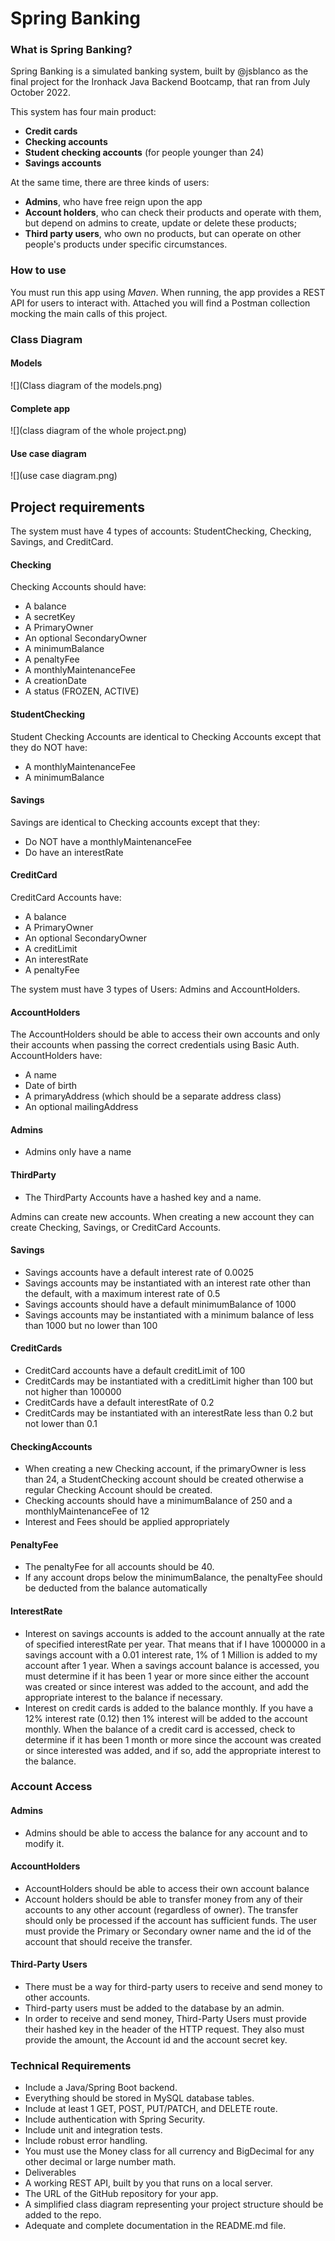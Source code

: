 # Spring Banking

### What is Spring Banking?

Spring Banking is a simulated banking system, built by @jsblanco as the final project for the Ironhack Java Backend
Bootcamp, that ran from July October 2022.

This system has four main product:

* **Credit cards**
* **Checking accounts**
* **Student checking accounts** (for people younger than 24)
* **Savings accounts**

At the same time, there are three kinds of users:


* **Admins**, who have free reign upon the app
* **Account holders**, who can check their products and operate with them, but depend on admins to create, update or delete these products;
* **Third party users**, who own no products, but can operate on other people's products under specific circumstances.

### How to use
You must run this app using *Maven*. When running, the app provides a REST API for users to interact with. Attached you will find a Postman collection mocking the main calls of this project.

### Class Diagram
#### Models
![](Class diagram of the models.png)

#### Complete app
![](class diagram of the whole project.png)

#### Use case diagram
![](use case diagram.png)

##  Project requirements

The system must have 4 types of accounts: StudentChecking, Checking, Savings, and CreditCard.

#### Checking

Checking Accounts should have:

* A balance
* A secretKey
* A PrimaryOwner
* An optional SecondaryOwner
* A minimumBalance
* A penaltyFee
* A monthlyMaintenanceFee
* A creationDate
* A status (FROZEN, ACTIVE)

#### StudentChecking

Student Checking Accounts are identical to Checking Accounts except that they do NOT have:

* A monthlyMaintenanceFee
* A minimumBalance

#### Savings

Savings are identical to Checking accounts except that they:

* Do NOT have a monthlyMaintenanceFee
* Do have an interestRate

#### CreditCard

CreditCard Accounts have:

* A balance
* A PrimaryOwner
* An optional SecondaryOwner
* A creditLimit
* An interestRate
* A penaltyFee

The system must have 3 types of Users: Admins and AccountHolders.

#### AccountHolders

The AccountHolders should be able to access their own accounts and only their accounts when passing the correct credentials using Basic Auth. AccountHolders have:

* A name
* Date of birth
* A primaryAddress (which should be a separate address class)
* An optional mailingAddress

#### Admins

* Admins only have a name


#### ThirdParty


* The ThirdParty Accounts have a hashed key and a name.


Admins can create new accounts. When creating a new account they can create Checking, Savings, or CreditCard Accounts.

#### Savings

* Savings accounts have a default interest rate of 0.0025
* Savings accounts may be instantiated with an interest rate other than the default, with a maximum interest rate of 0.5
* Savings accounts should have a default minimumBalance of 1000
* Savings accounts may be instantiated with a minimum balance of less than 1000 but no lower than 100

#### CreditCards

* CreditCard accounts have a default creditLimit of 100
* CreditCards may be instantiated with a creditLimit higher than 100 but not higher than 100000
* CreditCards have a default interestRate of 0.2
* CreditCards may be instantiated with an interestRate less than 0.2 but not lower than 0.1

#### CheckingAccounts

* When creating a new Checking account, if the primaryOwner is less than 24, a StudentChecking account should be created otherwise a regular Checking Account should be created.
* Checking accounts should have a minimumBalance of 250 and a monthlyMaintenanceFee of 12
* Interest and Fees should be applied appropriately

#### PenaltyFee

* The penaltyFee for all accounts should be 40.
* If any account drops below the minimumBalance, the penaltyFee should be deducted from the balance automatically

#### InterestRate

* Interest on savings accounts is added to the account annually at the rate of specified interestRate per year. That means that if I have 1000000 in a savings account with a 0.01 interest rate, 1% of 1 Million is added to my account after 1 year. When a savings account balance is accessed, you must determine if it has been 1 year or more since either the account was created or since interest was added to the account, and add the appropriate interest to the balance if necessary.
* Interest on credit cards is added to the balance monthly. If you have a 12% interest rate (0.12) then 1% interest will be added to the account monthly. When the balance of a credit card is accessed, check to determine if it has been 1 month or more since the account was created or since interested was added, and if so, add the appropriate interest to the balance.


### Account Access

#### Admins

* Admins should be able to access the balance for any account and to modify it.

#### AccountHolders

* AccountHolders should be able to access their own account balance
* Account holders should be able to transfer money from any of their accounts to any other account (regardless of owner). The transfer should only be processed if the account has sufficient funds. The user must provide the Primary or Secondary owner name and the id of the account that should receive the transfer.

#### Third-Party Users

* There must be a way for third-party users to receive and send money to other accounts.
* Third-party users must be added to the database by an admin.
* In order to receive and send money, Third-Party Users must provide their hashed key in the header of the HTTP request. They also must provide the amount, the Account id and the account secret key.


### Technical Requirements
* Include a Java/Spring Boot backend.
* Everything should be stored in MySQL database tables.
* Include at least 1 GET, POST, PUT/PATCH, and DELETE route.
* Include authentication with Spring Security.
* Include unit and integration tests.
* Include robust error handling.
* You must use the Money class for all currency and BigDecimal for any other decimal or large number math.
* Deliverables
* A working REST API, built by you that runs on a local server.
* The URL of the GitHub repository for your app.
* A simplified class diagram representing your project structure should be added to the repo.
* Adequate and complete documentation in the README.md file.
